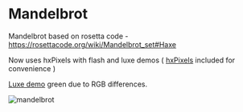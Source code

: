 # Mandelbrot
Mandelbrot based on rosetta code - https://rosettacode.org/wiki/Mandelbrot_set#Haxe

Now uses hxPixels with flash and luxe demos ( [hxPixels](https://github.com/azrafe7/hxPixels) included for convenience )

[Luxe demo](https://rawgit.com/nanjizal/Mandelbrot/master/binLuxe/web/index.html) green due to RGB differences.

![mandelbrot](https://user-images.githubusercontent.com/20134338/27806591-5dc61162-6033-11e7-870a-28576acc3dcb.png)
